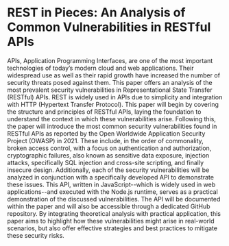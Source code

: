 # REST in Pieces: An Analysis of Common Vulnerabilities in RESTful APIs

APIs, Application Programming Interfaces, are one of the most important technologies of today’s modern cloud and web applications. Their widespread use as well as their rapid growth have increased the number of security threats posed against them. This paper offers an analysis of the most prevalent security vulnerabilities in Representational State Transfer (RESTful) APIs. REST is widely used in APIs due to simplicity and integration with HTTP (Hypertext Transfer Protocol). This paper will begin by covering the structure and principles of RESTful APIs, laying the foundation to understand the context in which these vulnerabilities arise. Following this, the paper will introduce the most common security vulnerabilities found in RESTful APIs as reported by the Open Worldwide Application Security Project (OWASP) in 2021. These include, in the order of commonality, broken access control, with a focus on authentication and authorization, cryptographic failures, also known as sensitive data exposure, injection attacks, specifically SQL injection and cross-site scripting, and finally insecure design. Additionally, each of the security vulnerabilities will be analyzed in conjunction with a specifically developed API to demonstrate these issues. This API, written in JavaScript--which is widely used in web applications--and executed with the Node.js runtime, serves as a practical demonstration of the discussed vulnerabilities. The API will be documented within the paper and will also be accessible through a dedicated GitHub repository. By integrating theoretical analysis with practical application, this paper aims to highlight how these vulnerabilities might arise in real-world scenarios, but also offer effective strategies and best practices to mitigate these security risks.